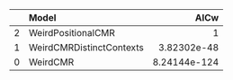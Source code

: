 |    | Model                    |         AICw |
|---:|:-------------------------|-------------:|
|  2 | WeirdPositionalCMR       | 1            |
|  1 | WeirdCMRDistinctContexts | 3.82302e-48  |
|  0 | WeirdCMR                 | 8.24144e-124 |